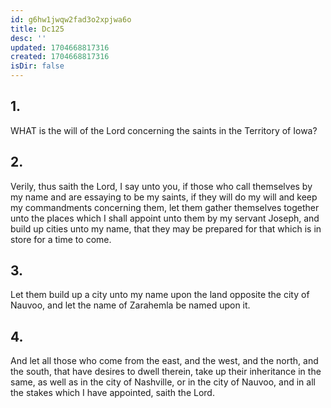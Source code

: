 ```yaml
---
id: g6hw1jwqw2fad3o2xpjwa6o
title: Dc125
desc: ''
updated: 1704668817316
created: 1704668817316
isDir: false
---
```

## 1.
WHAT is the will of the Lord concerning the saints in the Territory of Iowa?
## 2.
Verily, thus saith the Lord, I say unto you, if those who call themselves by my name and are essaying to be my saints, if they will do my will and keep my commandments concerning them, let them gather themselves together unto the places which I shall appoint unto them by my servant Joseph, and build up cities unto my name, that they may be prepared for that which is in store for a time to come.
## 3.
Let them build up a city unto my name upon the land opposite the city of Nauvoo, and let the name of Zarahemla be named upon it.
## 4.
And let all those who come from the east, and the west, and the north, and the south, that have desires to dwell therein, take up their inheritance in the same, as well as in the city of Nashville, or in the city of Nauvoo, and in all the stakes which I have appointed, saith the Lord.
